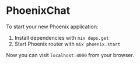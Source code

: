 # PhoenixChat

To start your new Phoenix application:

1. Install dependencies with `mix deps.get`
2. Start Phoenix router with `mix phoenix.start`

Now you can visit `localhost:4000` from your browser.

